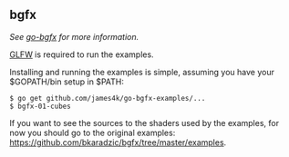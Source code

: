 ## bgfx

_See [go-bgfx](https://github.com/james4k/go-bgfx) for more
information._

[GLFW](http://www.glfw.org/) is required to run the examples.

Installing and running the examples is simple, assuming you have your
$GOPATH/bin setup in $PATH:

```
$ go get github.com/james4k/go-bgfx-examples/...
$ bgfx-01-cubes
```

If you want to see the sources to the shaders used by the examples, for
now you should go to the original examples:
<https://github.com/bkaradzic/bgfx/tree/master/examples>.
